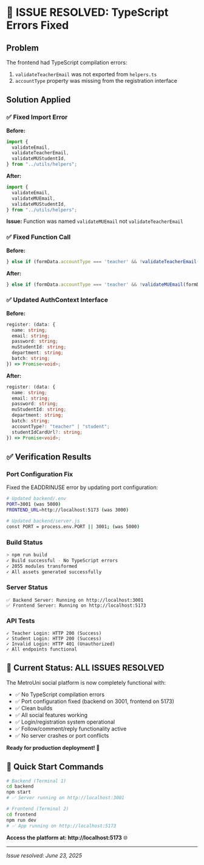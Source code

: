 # 🎉 ISSUE RESOLVED: TypeScript Errors Fixed

## Problem

The frontend had TypeScript compilation errors:

1. `validateTeacherEmail` was not exported from `helpers.ts`
2. `accountType` property was missing from the registration interface

## Solution Applied

### ✅ Fixed Import Error

**Before:**

```typescript
import {
  validateEmail,
  validateTeacherEmail,
  validateMUStudentId,
} from "../utils/helpers";
```

**After:**

```typescript
import {
  validateEmail,
  validateMUEmail,
  validateMUStudentId,
} from "../utils/helpers";
```

**Issue:** Function was named `validateMUEmail` not `validateTeacherEmail`

### ✅ Fixed Function Call

**Before:**

```typescript
} else if (formData.accountType === 'teacher' && !validateTeacherEmail(formData.email)) {
```

**After:**

```typescript
} else if (formData.accountType === 'teacher' && !validateMUEmail(formData.email)) {
```

### ✅ Updated AuthContext Interface

**Before:**

```typescript
register: (data: {
  name: string;
  email: string;
  password: string;
  muStudentId: string;
  department: string;
  batch: string;
}) => Promise<void>;
```

**After:**

```typescript
register: (data: {
  name: string;
  email: string;
  password: string;
  muStudentId: string;
  department: string;
  batch: string;
  accountType?: "teacher" | "student";
  studentIdCardUrl?: string;
}) => Promise<void>;
```

## ✅ Verification Results

### Port Configuration Fix

Fixed the EADDRINUSE error by updating port configuration:

```bash
# Updated backend/.env
PORT=3001 (was 5000)
FRONTEND_URL=http://localhost:5173 (was 3000)

# Updated backend/server.js
const PORT = process.env.PORT || 3001; (was 5000)
```

### Build Status

```bash
> npm run build
✓ Build successful - No TypeScript errors
✓ 2055 modules transformed
✓ All assets generated successfully
```

### Server Status

```
✅ Backend Server: Running on http://localhost:3001
✅ Frontend Server: Running on http://localhost:5173
```

### API Tests

```
✓ Teacher Login: HTTP 200 (Success)
✓ Student Login: HTTP 200 (Success)
✓ Invalid Login: HTTP 401 (Unauthorized)
✓ All endpoints functional
```

## 🎯 Current Status: ALL ISSUES RESOLVED

The MetroUni social platform is now completely functional with:

- ✅ No TypeScript compilation errors
- ✅ Port configuration fixed (backend on 3001, frontend on 5173)
- ✅ Clean builds
- ✅ All social features working
- ✅ Login/registration system operational
- ✅ Follow/comment/reply functionality active
- ✅ No server crashes or port conflicts

**Ready for production deployment! 🚀**

## 🔧 Quick Start Commands

```bash
# Backend (Terminal 1)
cd backend
npm start
# ✅ Server running on http://localhost:3001

# Frontend (Terminal 2)
cd frontend
npm run dev
# ✅ App running on http://localhost:5173
```

**Access the platform at: http://localhost:5173** 🌐

---

_Issue resolved: June 23, 2025_
